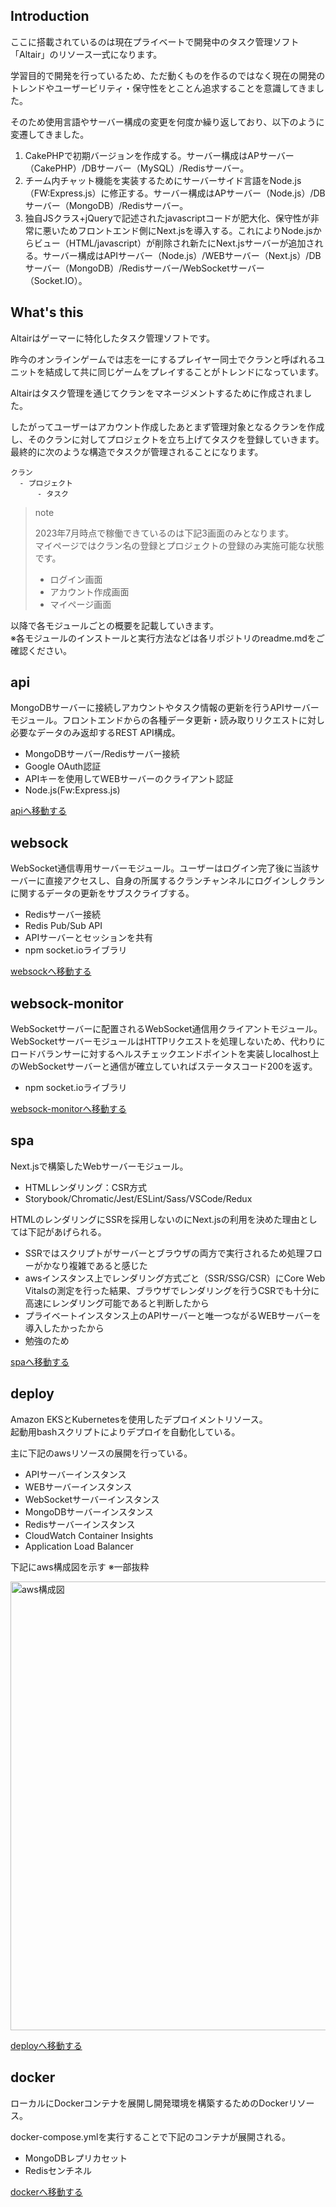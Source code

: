 ## Introduction
ここに搭載されているのは現在プライベートで開発中のタスク管理ソフト「Altair」のリソース一式になります。

学習目的で開発を行っているため、ただ動くものを作るのではなく現在の開発のトレンドやユーザービリティ・保守性をとことん追求することを意識してきました。

そのため使用言語やサーバー構成の変更を何度か繰り返しており、以下のように変遷してきました。

1. CakePHPで初期バージョンを作成する。サーバー構成はAPサーバー（CakePHP）/DBサーバー（MySQL）/Redisサーバー。
2. チーム内チャット機能を実装するためにサーバーサイド言語をNode.js（FW:Express.js）に修正する。サーバー構成はAPサーバー（Node.js）/DBサーバー（MongoDB）/Redisサーバー。
3. 独自JSクラス+jQueryで記述されたjavascriptコードが肥大化、保守性が非常に悪いためフロントエンド側にNext.jsを導入する。これによりNode.jsからビュー（HTML/javascript）が削除され新たにNext.jsサーバーが追加される。サーバー構成はAPIサーバー（Node.js）/WEBサーバー（Next.js）/DBサーバー（MongoDB）/Redisサーバー/WebSocketサーバー（Socket.IO）。

## What's this
Altairはゲーマーに特化したタスク管理ソフトです。

昨今のオンラインゲームでは志を一にするプレイヤー同士でクランと呼ばれるユニットを結成して共に同じゲームをプレイすることがトレンドになっています。

Altairはタスク管理を通じてクランをマネージメントするために作成されました。

したがってユーザーはアカウント作成したあとまず管理対象となるクランを作成し、そのクランに対してプロジェクトを立ち上げてタスクを登録していきます。  
最終的に次のような構造でタスクが管理されることになります。

```
クラン
  - プロジェクト
      - タスク
```
> note
> 
> 2023年7月時点で稼働できているのは下記3画面のみとなります。  
> マイページではクラン名の登録とプロジェクトの登録のみ実施可能な状態です。
> - ログイン画面
> - アカウント作成画面
> - マイページ画面

以降で各モジュールごとの概要を記載していきます。  
※各モジュールのインストールと実行方法などは各リポジトリのreadme.mdをご確認ください。

## api
MongoDBサーバーに接続しアカウントやタスク情報の更新を行うAPIサーバーモジュール。フロントエンドからの各種データ更新・読み取りリクエストに対し必要なデータのみ返却するREST API構成。

- MongoDBサーバー/Redisサーバー接続
- Google OAuth認証
- APIキーを使用してWEBサーバーのクライアント認証
- Node.js(Fw:Express.js)

[apiへ移動する](api)

## websock
WebSocket通信専用サーバーモジュール。ユーザーはログイン完了後に当該サーバーに直接アクセスし、自身の所属するクランチャンネルにログインしクランに関するデータの更新をサブスクライブする。

- Redisサーバー接続
- Redis Pub/Sub API
- APIサーバーとセッションを共有
- npm socket.ioライブラリ

[websockへ移動する](websock)

## websock-monitor
WebSocketサーバーに配置されるWebSocket通信用クライアントモジュール。  
WebSocketサーバーモジュールはHTTPリクエストを処理しないため、代わりにロードバランサーに対するヘルスチェックエンドポイントを実装しlocalhost上のWebSocketサーバーと通信が確立していればステータスコード200を返す。

- npm socket.ioライブラリ

[websock-monitorへ移動する](websock-monitor)

## spa
Next.jsで構築したWebサーバーモジュール。

- HTMLレンダリング：CSR方式
- Storybook/Chromatic/Jest/ESLint/Sass/VSCode/Redux

HTMLのレンダリングにSSRを採用しないのにNext.jsの利用を決めた理由としては下記があげられる。

- SSRではスクリプトがサーバーとブラウザの両方で実行されるため処理フローがかなり複雑であると感じた
- awsインスタンス上でレンダリング方式ごと（SSR/SSG/CSR）にCore Web Vitalsの測定を行った結果、ブラウザでレンダリングを行うCSRでも十分に高速にレンダリング可能であると判断したから
- プライベートインスタンス上のAPIサーバーと唯一つながるWEBサーバーを導入したかったから
- 勉強のため

[spaへ移動する](spa)

## deploy
Amazon EKSとKubernetesを使用したデプロイメントリソース。  
起動用bashスクリプトによりデプロイを自動化している。

主に下記のawsリソースの展開を行っている。

- APIサーバーインスタンス
- WEBサーバーインスタンス
- WebSocketサーバーインスタンス
- MongoDBサーバーインスタンス
- Redisサーバーインスタンス
- CloudWatch Container Insights
- Application Load Balancer

下記にaws構成図を示す ※一部抜粋

<img width="718" alt="aws構成図" src="https://github.com/joey23008/altair/assets/35098718/681a0f78-8cbb-4d3f-9036-dbd0234a0378">

[deployへ移動する](deploy)

## docker
ローカルにDockerコンテナを展開し開発環境を構築するためのDockerリソース。

docker-compose.ymlを実行することで下記のコンテナが展開される。

- MongoDBレプリカセット
- Redisセンチネル

[dockerへ移動する](docker)
